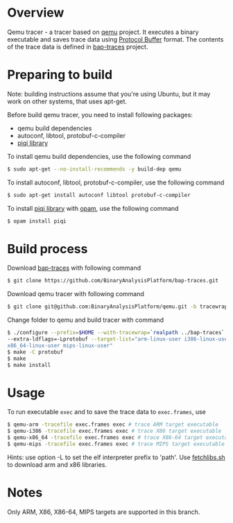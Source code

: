 # Overview

Qemu tracer - a tracer based on [qemu](https://github.com/qemu/qemu)
project. It executes a binary executable and saves trace data using
[Protocol Buffer](https://developers.google.com/protocol-buffers/)
format. The contents of the trace data is defined in
[bap-traces](https://github.com/BinaryAnalysisPlatform/bap-traces)
project.

# Preparing to build

Note: building instructions assume that you're using Ubuntu, but it
may work on other systems, that uses apt-get.

Before build qemu tracer, you need to install following packages:
   * qemu build dependencies
   * autoconf, libtool, protobuf-c-compiler
   * [piqi library](http://piqi.org/doc/ocaml)

To install qemu build dependencies, use the following command

```bash
$ sudo apt-get --no-install-recommends -y build-dep qemu
```

To install autoconf, libtool, protobuf-c-compiler, use the
following command

```bash
$ sudo apt-get install autoconf libtool protobuf-c-compiler
```

To install [piqi library](http://piqi.org/doc/ocaml) with
[opam](https://opam.ocaml.org/doc/Install.html), use the following command
```bash
$ opam install piqi
```

# Build process

Download [bap-traces](https://github.com/BinaryAnalysisPlatform/bap-traces) with
following command

```bash
$ git clone https://github.com/BinaryAnalysisPlatform/bap-traces.git
```

Download qemu tracer with following command

```bash
$ git clone git@github.com:BinaryAnalysisPlatform/qemu.git -b tracewrap
```

Change folder to qemu and build tracer with command
```bash
$ ./configure --prefix=$HOME --with-tracewrap=`realpath ../bap-traces` \
--extra-ldflags=-Lprotobuf --target-list="arm-linux-user i386-linux-user \
x86_64-linux-user mips-linux-user"
$ make -C protobuf
$ make
$ make install
```

# Usage

To run executable `exec` and to save the trace data to `exec.frames`, use

```bash
$ qemu-arm -tracefile exec.frames exec # trace ARM target executable
$ qemu-i386 -tracefile exec.frames exec # trace X86 target executable
$ qemu-x86_64 -tracefile exec.frames exec # trace X86-64 target executable
$ qemu-mips -tracefile exec.frames exec # trace MIPS target executable
```

Hints: use option -L to set the elf interpreter prefix to 'path'. Use
[fetchlibs.sh](https://raw.githubusercontent.com/BinaryAnalysisPlatform/bap-traces/master/test/fetchlibs.sh)
to download arm and x86 libraries.

# Notes
  Only ARM, X86, X86-64, MIPS targets are supported in this branch.
